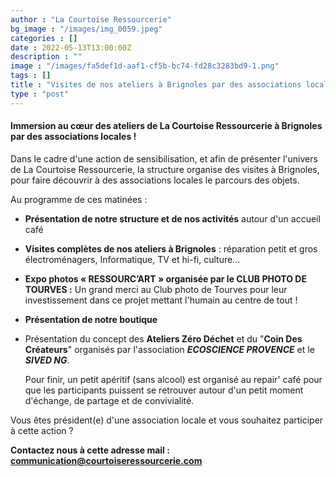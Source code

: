 ```yaml
---
author : "La Courtoise Ressourcerie"
bg_image : "/images/img_0059.jpeg"
categories : []
date : 2022-05-13T13:00:00Z
description : ""
image : "/images/fa5def1d-aaf1-cf5b-bc74-fd28c3283bd9-1.png"
tags : []
title : "Visites de nos ateliers à Brignoles par des associations locales ! "
type : "post"
---
```

#### **Immersion au cœur des ateliers de La Courtoise Ressourcerie à Brignoles par des associations locales !**

Dans le cadre d'une action de sensibilisation, et afin de présenter l'univers de La Courtoise Ressourcerie, la structure organise des visites à Brignoles, pour faire découvrir à des associations locales le parcours des objets.

Au programme de ces matinées  :

* **Présentation de notre structure et de nos activités** autour d'un accueil café
* **Visites complètes de nos ateliers à Brignoles** : réparation petit et gros électroménagers, Informatique, TV et hi-fi, culture...
* **Expo photos « RESSOURC’ART » organisée par le CLUB PHOTO DE TOURVES :** Un grand merci au Club photo de Tourves pour leur investissement dans ce projet mettant l'humain au centre de tout ! 
* **Présentation de notre boutique** 
* Présentation du concept des **Ateliers Zéro Déchet** et du "**Coin Des Créateurs**" organisés par l'association **_ECOSCIENCE PROVENCE_** et le **_SIVED NG_**.

  Pour finir, un petit apéritif (sans alcool) est organisé au repair' café pour que les participants puissent se retrouver autour d'un petit moment d'échange, de partage et de convivialité.

Vous êtes président(e) d'une association locale et vous souhaitez participer à cette action ?

**Contactez nous à cette adresse mail : communication@courtoiseressourcerie.com**
